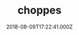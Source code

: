 ---
date: 2018-08-09T17:22:41.000Z
title: choppes
latitude: 46.8113579009111
longitude: 0.16233943800319783
category: checkin
---